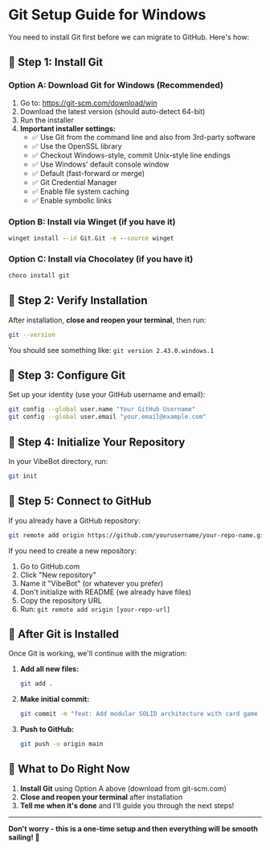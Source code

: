 # Git Setup Guide for Windows

You need to install Git first before we can migrate to GitHub. Here's how:

## 🔧 **Step 1: Install Git**

### **Option A: Download Git for Windows (Recommended)**
1. Go to: https://git-scm.com/download/win
2. Download the latest version (should auto-detect 64-bit)
3. Run the installer
4. **Important installer settings:**
   - ✅ Use Git from the command line and also from 3rd-party software
   - ✅ Use the OpenSSL library
   - ✅ Checkout Windows-style, commit Unix-style line endings
   - ✅ Use Windows' default console window
   - ✅ Default (fast-forward or merge)
   - ✅ Git Credential Manager
   - ✅ Enable file system caching
   - ✅ Enable symbolic links

### **Option B: Install via Winget (if you have it)**
```cmd
winget install --id Git.Git -e --source winget
```

### **Option C: Install via Chocolatey (if you have it)**
```cmd
choco install git
```

## 🔧 **Step 2: Verify Installation**
After installation, **close and reopen your terminal**, then run:
```bash
git --version
```

You should see something like: `git version 2.43.0.windows.1`

## 🔧 **Step 3: Configure Git**
Set up your identity (use your GitHub username and email):
```bash
git config --global user.name "Your GitHub Username"
git config --global user.email "your.email@example.com"
```

## 🔧 **Step 4: Initialize Your Repository**
In your VibeBot directory, run:
```bash
git init
```

## 🔧 **Step 5: Connect to GitHub**
If you already have a GitHub repository:
```bash
git remote add origin https://github.com/yourusername/your-repo-name.git
```

If you need to create a new repository:
1. Go to GitHub.com
2. Click "New repository"
3. Name it "VibeBot" (or whatever you prefer)
4. Don't initialize with README (we already have files)
5. Copy the repository URL
6. Run: `git remote add origin [your-repo-url]`

## 🚀 **After Git is Installed**

Once Git is working, we'll continue with the migration:

1. **Add all new files:**
   ```bash
   git add .
   ```

2. **Make initial commit:**
   ```bash
   git commit -m "feat: Add modular SOLID architecture with card game system"
   ```

3. **Push to GitHub:**
   ```bash
   git push -u origin main
   ```

## 📝 **What to Do Right Now**

1. **Install Git** using Option A above (download from git-scm.com)
2. **Close and reopen your terminal** after installation
3. **Tell me when it's done** and I'll guide you through the next steps!

---

**Don't worry - this is a one-time setup and then everything will be smooth sailing! 🚀**
